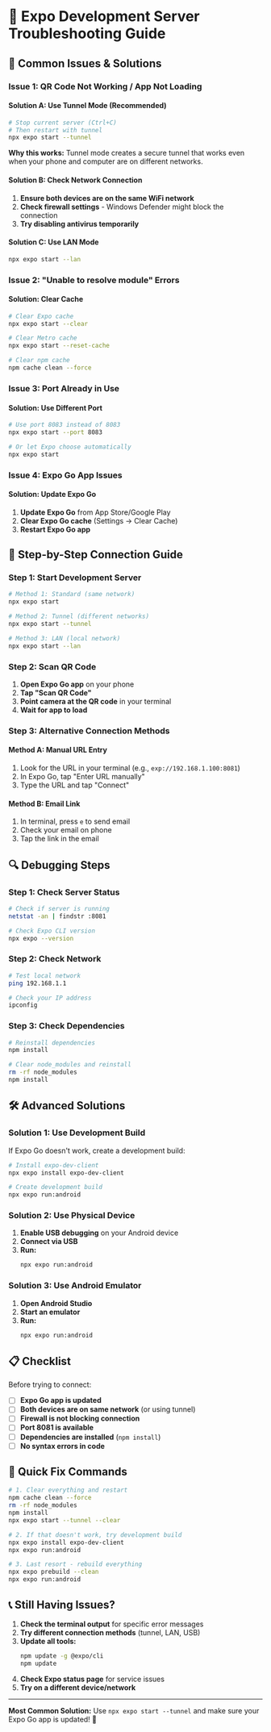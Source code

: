 # 🔧 Expo Development Server Troubleshooting Guide

## 🚨 **Common Issues & Solutions**

### **Issue 1: QR Code Not Working / App Not Loading**

#### **Solution A: Use Tunnel Mode (Recommended)**
```bash
# Stop current server (Ctrl+C)
# Then restart with tunnel
npx expo start --tunnel
```

**Why this works:** Tunnel mode creates a secure tunnel that works even when your phone and computer are on different networks.

#### **Solution B: Check Network Connection**
1. **Ensure both devices are on the same WiFi network**
2. **Check firewall settings** - Windows Defender might block the connection
3. **Try disabling antivirus temporarily**

#### **Solution C: Use LAN Mode**
```bash
npx expo start --lan
```

### **Issue 2: "Unable to resolve module" Errors**

#### **Solution: Clear Cache**
```bash
# Clear Expo cache
npx expo start --clear

# Clear Metro cache
npx expo start --reset-cache

# Clear npm cache
npm cache clean --force
```

### **Issue 3: Port Already in Use**

#### **Solution: Use Different Port**
```bash
# Use port 8083 instead of 8083
npx expo start --port 8083

# Or let Expo choose automatically
npx expo start
```

### **Issue 4: Expo Go App Issues**

#### **Solution: Update Expo Go**
1. **Update Expo Go** from App Store/Google Play
2. **Clear Expo Go cache** (Settings → Clear Cache)
3. **Restart Expo Go app**

## 📱 **Step-by-Step Connection Guide**

### **Step 1: Start Development Server**
```bash
# Method 1: Standard (same network)
npx expo start

# Method 2: Tunnel (different networks)
npx expo start --tunnel

# Method 3: LAN (local network)
npx expo start --lan
```

### **Step 2: Scan QR Code**
1. **Open Expo Go app** on your phone
2. **Tap "Scan QR Code"**
3. **Point camera at the QR code** in your terminal
4. **Wait for app to load**

### **Step 3: Alternative Connection Methods**

#### **Method A: Manual URL Entry**
1. Look for the URL in your terminal (e.g., `exp://192.168.1.100:8081`)
2. In Expo Go, tap "Enter URL manually"
3. Type the URL and tap "Connect"

#### **Method B: Email Link**
1. In terminal, press `e` to send email
2. Check your email on phone
3. Tap the link in the email

## 🔍 **Debugging Steps**

### **Step 1: Check Server Status**
```bash
# Check if server is running
netstat -an | findstr :8081

# Check Expo CLI version
npx expo --version
```

### **Step 2: Check Network**
```bash
# Test local network
ping 192.168.1.1

# Check your IP address
ipconfig
```

### **Step 3: Check Dependencies**
```bash
# Reinstall dependencies
npm install

# Clear node_modules and reinstall
rm -rf node_modules
npm install
```

## 🛠️ **Advanced Solutions**

### **Solution 1: Use Development Build**
If Expo Go doesn't work, create a development build:
```bash
# Install expo-dev-client
npx expo install expo-dev-client

# Create development build
npx expo run:android
```

### **Solution 2: Use Physical Device**
1. **Enable USB debugging** on your Android device
2. **Connect via USB**
3. **Run:**
   ```bash
   npx expo run:android
   ```

### **Solution 3: Use Android Emulator**
1. **Open Android Studio**
2. **Start an emulator**
3. **Run:**
   ```bash
   npx expo run:android
   ```

## 📋 **Checklist**

Before trying to connect:

- [ ] **Expo Go app is updated**
- [ ] **Both devices are on same network** (or using tunnel)
- [ ] **Firewall is not blocking connection**
- [ ] **Port 8081 is available**
- [ ] **Dependencies are installed** (`npm install`)
- [ ] **No syntax errors in code**

## 🚀 **Quick Fix Commands**

```bash
# 1. Clear everything and restart
npm cache clean --force
rm -rf node_modules
npm install
npx expo start --tunnel --clear

# 2. If that doesn't work, try development build
npx expo install expo-dev-client
npx expo run:android

# 3. Last resort - rebuild everything
npx expo prebuild --clean
npx expo run:android
```

## 📞 **Still Having Issues?**

1. **Check the terminal output** for specific error messages
2. **Try different connection methods** (tunnel, LAN, USB)
3. **Update all tools:**
   ```bash
   npm update -g @expo/cli
   npm update
   ```
4. **Check Expo status page** for service issues
5. **Try on a different device/network**

---

**Most Common Solution:** Use `npx expo start --tunnel` and make sure your Expo Go app is updated! 🎯

